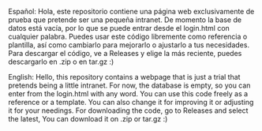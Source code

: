 Español:
Hola, este repositorio contiene una página web exclusivamente de prueba que pretende ser una pequeña intranet. De momento la base de datos está vacía, por lo que se puede
entrar desde el login.html con cualquier palabra. Puedes usar este código libremente como referencia o plantilla, así como cambiarlo para mejorarlo o ajustarlo a tus necesidades. Para descargar el código, ve a Releases y elige la más reciente, puedes descargarlo en .zip o en tar.gz :)

English:
Hello, this repository contains a webpage that is just a trial that pretends being a little intranet. For now, the database is empty, so you can enter from the login.html with any
word. You can use this code freely as a reference or a template. You can also change it for improving it or adjusting it for your needings. For downloading the code, go to Releases and select the latest, You can download it on .zip or tar.gz :)

